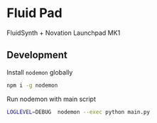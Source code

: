 # Fluid Pad

FluidSynth + Novation Launchpad MK1

## Development

Install `nodemon` globally

```bash
npm i -g nodemon
```

Run nodemon with main script

```bash
LOGLEVEL=DEBUG  nodemon --exec python main.py
```